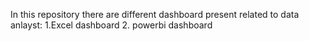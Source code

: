 In this repository there are different dashboard present related to data anlayst: 
1.Excel dashboard
2. powerbi dashboard
